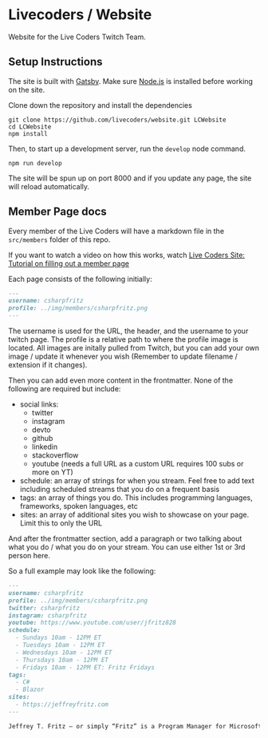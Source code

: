 # Livecoders / Website

Website for the Live Coders Twitch Team.

## Setup Instructions

The site is built with [Gatsby][]. Make sure [Node.js][] is installed before working on the site.

Clone down the repository and install the dependencies

```shell
git clone https://github.com/livecoders/website.git LCWebsite
cd LCWebsite
npm install
```

Then, to start up a development server, run the `develop` node command.

```shell
npm run develop
```

The site will be spun up on port 8000 and if you update any page, the site will reload automatically.

## Member Page docs

Every member of the Live Coders will have a markdown file in the `src/members` folder of this repo.

If you want to watch a video on how this works, watch [Live Coders Site: Tutorial on filling out a member page](https://www.youtube.com/watch?v=yLjGvOb6eX0)

Each page consists of the following initially:

```markdown
---
username: csharpfritz
profile: ../img/members/csharpfritz.png
---
```

The username is used for the URL, the header, and the username to your twitch page. The profile is a relative path to where the profile image is located. All images are initally pulled from Twitch, but you can add your own image / update it whenever you wish (Remember to update filename / extension if it changes).

Then you can add even more content in the frontmatter. None of the following are required but include:

- social links:
  - twitter
  - instagram
  - devto
  - github
  - linkedin
  - stackoverflow
  - youtube (needs a full URL as a custom URL requires 100 subs or more on YT)
- schedule: an array of strings for when you stream. Feel free to add text including scheduled streams that you do on a frequent basis
- tags: an array of things you do. This includes programming languages, frameworks, spoken languages, etc
- sites: an array of additional sites you wish to showcase on your page. Limit this to only the URL

And after the frontmatter section, add a paragraph or two talking about what you do / what you do on your stream. You can use either 1st or 3rd person here.

So a full example may look like the following:

```markdown
---
username: csharpfritz
profile: ../img/members/csharpfritz.png
twitter: csharpfritz
instagram: csharpfritz
youtube: https://www.youtube.com/user/jfritz828
schedule:
  - Sundays 10am - 12PM ET
  - Tuesdays 10am - 12PM ET
  - Wednesdays 10am - 12PM ET
  - Thursdays 10am - 12PM ET
  - Fridays 10am - 12PM ET: Fritz Fridays
tags:
  - C#
  - Blazor
sites:
  - https://jeffreyfritz.com
---

Jeffrey T. Fritz – or simply “Fritz” is a Program Manager for Microsoft on the ASP.NET and .NET Community Outreach teams...
```

<!-- Reference link definitions -->
[Gatsby]: http://gatsbyjs.org/ "A NodeJS based static website generator"
[Node.js]: https://nodejs.org "Download and install NodeJS for yout platform"
